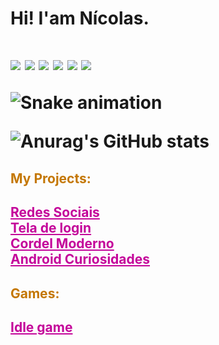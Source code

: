 <h1>Hi! I'am Nícolas.<h1>

<img src="https://img.shields.io/badge/Gmail-D14836?style=for-the-badge&logo=gmail&logoColor=white">
<img src="https://img.shields.io/badge/LinkedIn-0077B5?style=for-the-badge&logo=linkedin&logoColor=white">
<img src="https://img.shields.io/badge/Python-14354C?style=for-the-badge&logo=python&logoColor=white">
<img src="https://img.shields.io/badge/JavaScript-F7DF1E?style=for-the-badge&logo=javascript&logoColor=black">
<img src="https://img.shields.io/badge/HTML5-E34F26?style=for-the-badge&logo=html5&logoColor=white">
<img src="https://img.shields.io/badge/CSS3-1572B6?style=for-the-badge&logo=css3&logoColor=white">

![Snake animation](https://nogc1.github/workflows/main.yml)

![Anurag's GitHub stats](https://github-readme-stats.vercel.app/api?username=nogc1&show_icons=true&theme=synthwave)

<h2 style="color: rgb(196, 119, 4);">My Projects:<h2>

<a href="https://nogc1.github.io/Projeto-Social/" style="color: rgb(196, 4, 154);">Redes Sociais</a> <br>
<a href="https://nogc1.github.io/projeto-login/" style="color: rgb(196, 4, 154)">Tela de login</a> <br>
<a href="https://nogc1.github.io/projeto-cordel/" style="color: rgb(196, 4, 154)">Cordel Moderno</a> <br>
<a href="https://nogc1.github.io/projeto-android/" style="color: rgb(196, 4, 154)">Android Curiosidades</a> 

<h2 style="color: rgb(196, 119, 4);">Games:<h2>

<a href="https://nogc1.github.io/mini-jogo-idle/" target="_blank" rel="noopener noreferrer" style="color: rgb(196, 4, 154)">Idle game</a>

